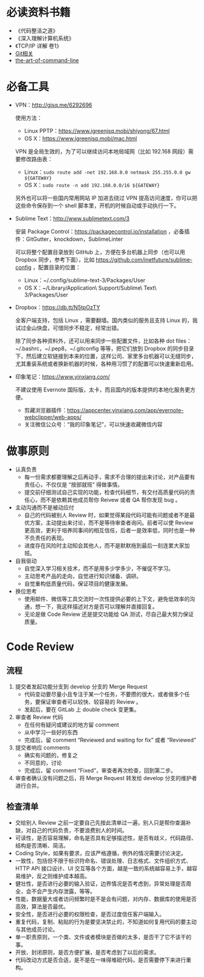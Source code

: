 # 必读资料书籍

- 《代码整洁之道》
- 《深入理解计算机系统》
- 《TCP/IP 详解 卷1》
- [Git相关](https://github.com/inetfuture/technote/blob/master/git.md)
- [the-art-of-command-line](https://github.com/jlevy/the-art-of-command-line/blob/master/README-zh.md)

# 必备工具

- VPN：http://gjsq.me/6292696

    使用方法：

    - Linux PPTP：https://www.igreenjsq.mobi/shiyong/67.html
    - OS X：https://www.igreenjsq.mobi/mac.html

    VPN 是全局生效的，为了可以继续访问本地局域网（比如 192.168 网段）需要修改路由表：

    - Linux：`sudo route add -net 192.168.0.0 netmask 255.255.0.0 gw ${GATEWAY}`
    - OS X：`sudo route -n add 192.168.0.0/16 ${GATEWAY}`

    另外也可以将一些国内常用网站 IP 加进去绕过 VPN 提高访问速度，你可以把这些命令保存到一个 shell 脚本里，开机的时候自动或手动执行一下。

- Sublime Text：http://www.sublimetext.com/3

    安装 Package Control：https://packagecontrol.io/installation ，必备插件：GitGutter，knockdown，SublimeLinter

    可以将整个配置目录放到 GitHub 上，方便在多台机器上同步（也可以用 Dropbox 同步，参考下面），比如 https://github.com/inetfuture/sublime-config ，配置目录的位置：

    - Linux：~/.config/sublime-text-3/Packages/User
    - OS X：~/Library/Application\ Support/Sublime\ Text\ 3/Packages/User

- Dropbox：https://db.tt/N5tpOzTY

    全客户端支持，包括 Linux ，需要翻墙。国内类似的服务且支持 Linux 的，我试过金山快盘，可惜同步不稳定，经常出错。

    除了同步各种资料外，还可以用来同步一些配置文件，比如各种 dot files：~/.bashrc，~/.pep8，~/.gitconfig 等等，把它们放到 Dropbox 的同步目录下，然后建立软链接到本来的位置，这样公司、家里多台机器可以无缝同步，尤其重装系统或者换新机器的时候，各种用习惯了的配置可以快速重新启用。

- 印象笔记：https://www.yinxiang.com/

    不建议使用 Evernote 国际版，太卡，而且国内的版本提供的本地化服务更方便。

    - 剪藏浏览器插件：https://appcenter.yinxiang.com/app/evernote-webclipper/web-apps/
    - 关注微信公众号：“我的印象笔记”，可以快速收藏微信内容

# 做事原则

- 认真负责
    - 每一份需求都要理解之后再动手，需求不合理的提出来讨论，对产品要有责任心，不仅仅是 “按部就班” 得做事情。
    - 提交前仔细测试自己实现的功能，检查代码细节，有交付高质量代码的责任心，而不是依赖其他成员帮你 Reivew 或者 QA 帮你发现 bug 。
- 主动沟通而不是被动应付
    - 自己的代码被别人 Review 时，如果觉得某段代码可能有问题或者不是最优方案，主动提出来讨论，而不是等待审查者询问。前者可以使 Review 更高效，更利于培养同事间的相互信任，后者一是效率低，同时也是一种不负责任的表现。
    - 进度存在风险时主动知会其他人，而不是默默拖到最后一刻连累大家加班。
- 自我驱动
    - 自觉深入学习相关技术，而不是用多少学多少，不催促不学习。
    - 主动思考产品的走向，自觉进行知识储备、调研。
    - 自觉重构低质量代码，保证项目的健康发展。
- 换位思考
    - 使用邮件、微信等工具交流时一次性提供必要的上下文，避免低效率的沟通，想一下，我这样描述对方是否可以理解并直接回复。
    - 无论是做 Code Review 还是提交功能给 QA 测试，尽自己最大努力保证质量。

# Code Review

## 流程

1. 提交者发起功能分支到 develop 分支的 Merge Request
    - 代码变动要尽量小且专注于某一个任务，不要攒的很大，或者做多个任务，要保证审查者可以较快、较容易的 Review 。
    - 发起后，要在 GitLab 上 double check 变更集。
2. 审查者 Review 代码
    - 在任何有疑问或建议的地方留 comment
    - 从中学习一些好的东西
    - 完成后，留 comment “Reviewed and waiting for fix” 或者 “Reviewed”
3. 提交者响应 comments
    - 确实有问题的，修复之
    - 不同意的，讨论
    - 完成后，留 comment “Fixed”，审查者再次检查，回到第二步。
4. 审查者确认没有问题之后，将 Merge Request 转发给 develop 分支的维护者进行合并。

## 检查清单

- 交给别人 Review 之前一定要自己先按此清单过一遍，别人只是帮你查漏补缺，对自己的代码负责，不要浪费别人的时间。
- 可读性，是否容易理解，命名是否具有足够描述性，是否有歧义，代码路径、结构是否清晰、简洁。
- Coding Style，如果有要求，应该严格遵循，例外的情况需要讨论决定。
- 一致性，包括但不限于标识符命名、错误处理、日志格式、文件组织方式、HTTP API 接口设计、UI 交互等各个方面，越是一致的系统越容易上手，越容易维护，反之则维护成本越高。
- 健壮性，是否进行必要的输入验证，边界情况是否考虑到，异常处理是否周全，会不会产生内存泄露，等等。
- 性能，数据量大或者访问频繁时是不是会有问题，对内存、数据库的使用是否高效，算法是否最优。
- 安全性，是否进行必要的权限检查，是否过度信任客户端输入。
- 重复代码，复制、粘贴的行为是要坚决禁止的，不知道如何复用代码的要主动与其他成员讨论。
- 单一职责原则，一个类、文件或者模块是否做的太多，是否干了它不该干的事。
- 开放、封闭原则，是否方便扩展，是否考虑到了以后的需求。
- 代码改动方式是否合适，是不是在一味得堆砌代码，是否需要停下来进行重构。
